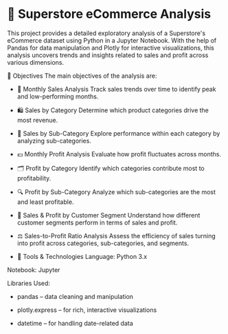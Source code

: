 # 🏪 Superstore eCommerce Analysis
This project provides a detailed exploratory analysis of a Superstore's eCommerce dataset using Python in a Jupyter Notebook. With the help of Pandas for data manipulation and Plotly for interactive visualizations, this analysis uncovers trends and insights related to sales and profit across various dimensions.

🎯 Objectives
The main objectives of the analysis are:

- 📆 Monthly Sales Analysis
Track sales trends over time to identify peak and low-performing months.

- 🛍️ Sales by Category
Determine which product categories drive the most revenue.

- 🧩 Sales by Sub-Category
Explore performance within each category by analyzing sub-categories.

- 💵 Monthly Profit Analysis
Evaluate how profit fluctuates across months.

- 🗂️ Profit by Category
Identify which categories contribute most to profitability.

- 🔍 Profit by Sub-Category
Analyze which sub-categories are the most and least profitable.

- 👥 Sales & Profit by Customer Segment
Understand how different customer segments perform in terms of sales and profit.

- ⚖️ Sales-to-Profit Ratio Analysis
Assess the efficiency of sales turning into profit across categories, sub-categories, and segments.

- 🧰 Tools & Technologies
Language: Python 3.x

Notebook: Jupyter

Libraries Used:

- pandas – data cleaning and manipulation

- plotly.express – for rich, interactive visualizations

- datetime – for handling date-related data

